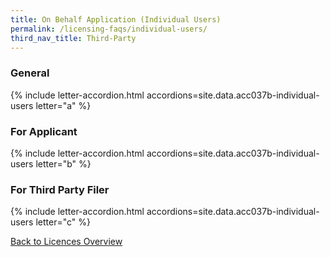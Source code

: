 ```yaml
---
title: On Behalf Application (Individual Users)
permalink: /licensing-faqs/individual-users/
third_nav_title: Third-Party
---
```


### General

{% include letter-accordion.html accordions=site.data.acc037b-individual-users letter="a" %}

### For Applicant

{% include letter-accordion.html accordions=site.data.acc037b-individual-users letter="b" %}

### For Third Party Filer

{% include letter-accordion.html accordions=site.data.acc037b-individual-users letter="c" %}

[Back to Licences Overview](/licences/)